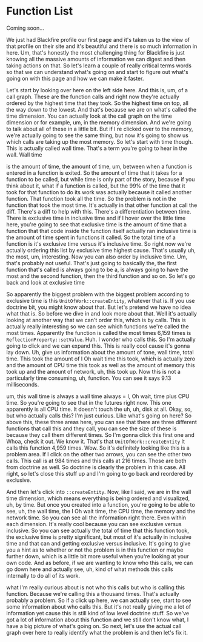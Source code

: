 # Function List

Coming soon...

We just had Blackfire profile our first page and it's taken us to the view of that
profile on their site and it's beautiful and there is so much information in here.
Um, that's honestly the most challenging thing for Blackfire is just knowing all the
massive amounts of information we can digest and then taking actions on that. So
let's learn a couple of really critical terms words so that we can understand what's
going on and start to figure out what's going on with this page and how we can make
it faster.

Let's start by looking over here on the left side here. And this is, um, of a call
graph. These are the function calls and right now they're actually ordered by the
highest time that they took. So the highest time on top, all the way down to the
lowest. And that's because we are on what's called the time dimension. You can
actually look at the call graph on the time dimension or for example, um, in the
memory dimension. And we're going to talk about all of these in a little bit. But if
I re clicked over to the memory, we're actually going to see the same thing, but now
it's going to show us which calls are taking up the most memory. So let's start with
time though. This is actually called wall time. That's a term you're going to hear in
the wall. Wall time

is the amount of time, the amount of time, um, between when a function is entered in
a function is exited. So the amount of time that it takes for a function to be
called, but while time is only part of the story, because if you think about it, what
if a function is called, but the 99% of the time that it took for that function to do
its work was actually because it called another function. That function took all the
time. So the problem is not in the function that took the most time. It's actually in
that other function at call the diff. There's a diff to help with this. There's a
differentiation between time. There is exclusive time in inclusive time and if I
hover over the little time here, you're going to see that exclusive time is the
amount of time that a function that that code inside the function itself actually ran
inclusive time is the amount of time spent in functions it called. So the total time
of a function is it's exclusive time versus it's inclusive time. So right now we're
actually ordering this list by exclusive time highest cause. That's usually uh, the
most, um, interesting. Now you can also order by inclusive time. Um, that's probably
not useful. That's just going to basically the, the first function that's called is
always going to be a, is always going to have the most and the second function, then
the third function and so on. So let's go back and look at exclusive time

So apparently the biggest problem with the biggest problem according to exclusive
time is this `UnitOfWork::createEntity`, whatever that is. If you use doctrine bit,
you might know about that. But let's pretend we have no idea what that is. So before
we dive in and look more about that. Well it's actually looking at another way that
we can't order this, which is by calls. This is actually really interesting so we can
see which functions we're called the most times. Apparently the function is called
the most times 6,159 times is `ReflectionProperty::setValue`. Huh. I wonder who calls
this. So I'm actually going to click and we can expand this. This is really cool
cause it's gonna lay down. Uh, give us information about the amount of tone, wall
time, total time. This took the amount of I Oh wait time this took, which is actually
zero and the amount of CPU time this took as well as the amount of memory this took
up and the amount of network, uh, this took up. Now this is not a particularly time
consuming, uh, function. You can see it says 9.13 milliseconds.

um, this wall time is always a wall time always = I, Oh wait, time plus CPU time. So
you're going to see that in the futures right now. This one apparently is all CPU
time. It doesn't touch the uh, uh, disk at all. Okay, so, but who actually calls
this? I'm just curious. Like what's going on here? So above this, these three areas
here, you can see that there are three different functions that call this and they
call, you can see the size of these is because they call them different times. So I'm
gonna click this first one and Whoa, check it out. We know it. That's that 
`UnitOfWork::createEntity` It calls this function 4,959 times. Wow. So it's definitely
looking like this is a problem area. If I click on the other two arrows, you can see
the other two calls. This call is at 984 times and this calls at 216 times. Those are
both from doctrine as well. So doctrine is clearly the problem in this case. All
right, so let's close this stuff up and I'm going to go back and reordered by
exclusive.

And then let's click into `::createEntity`. Now, like I said, we are in the wall time
dimension, which means everything is being ordered and visualized, uh, by time. But
once you created into a function, you're going to be able to see, uh, the wall time,
the I Oh wait time, the CPU time, the memory and the network time. So you can see all
the information right there. Even within each dimension. It's really cool because you
can see exclusive versus inclusive. So you can see actually the total of time that
this function took, the exclusive time is pretty significant, but most of it's
actually in inclusive time and that can and getting exclusive versus inclusive. It's
going to give you a hint as to whether or not the problem is in this function or
maybe further down, which is a little bit more useful when you're looking at your own
code. And as before, if we are wanting to know who this calls, we can go down here
and actually see, uh, kind of what methods this calls internally to do all of its
work.

what I'm really curious about is not who this calls but who is calling this function.
Because we're calling this a thousand times. That's actually probably a problem. So
if a click up here, we can actually see, start to see some information about who
calls this. But it's not really giving me a lot of information yet cause this is
still kind of low level doctrine stuff. So we've got a lot of information about this
function and we still don't know what, I have a big picture of what's going on. So
next, let's use the actual call graph over here to really identify what the problem
is and then let's fix it.
